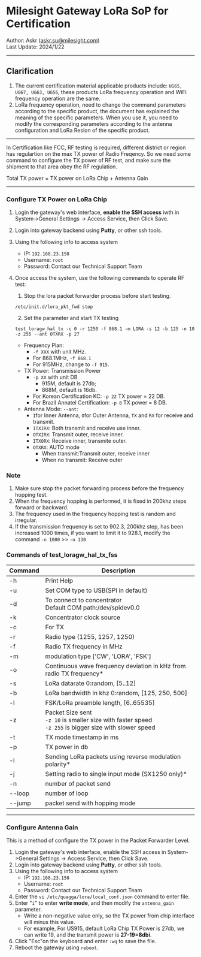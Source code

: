 # Milesight Gateway LoRa SoP for Certification

Author: Askr (<askr.su@milesight.com>)  
Last Update: 2024/1/22

---

## Clarification

1. The current certification material applicable products include: `UG65, UG67, UG63, UG56`, these products LoRa frequency operation and WiFi frequency operation are the same.  
2. LoRa frequency operation, need to change the command parameters according to the specific product, the document has explained the meaning of the specific parameters. When you use it, you need to modify the corresponding parameters according to the antenna configuration and LoRa Resion of the specific product.

---
In Certification like FCC, RF testing is required, different district or region has regulartion on the max TX power of Radio Freqency. So we need some command to configure the TX power of RF test, and make sure the shipment to that area obey the RF regulation.

Total TX power = TX power on LoRa Chip + Antenna Gain

---

### Configure TX Power on LoRa Chip

1. Login the gateway's web interface, **enable the SSH access** iwth in System->General Settings -> Access Service, then Click Save.
2. Login into gateway backend using **Putty**, or other ssh tools.
3. Using the following info to access system
   - IP: `192.168.23.150`
   - Username: `root`
   - Password: Contact our Technical Support Team
4. Once access the system, use the following commands to operate RF test:
   1. Stop the lora packet forwarder process before start testing.

   ```
   /etc/init.d/lora_pkt_fwd stop
   ```

   2. Set the parameter and start TX testing

   ```
   test_loragw_hal_tx -c 0 -r 1250 -f 868.1 -m LORA -s 12 -b 125 -n 10 -z 255 --ant OTXRX -p 27
   ```

   - Frequency Plan:
     - `-f XXX` with unit MHz.
     - For 868.1MHz, `-f 868.1`
     - For 915MHz, change to `-f 915`.
   - TX Power: Transmission Power
     - `-p XX` with unit DB
       - 915M, default is 27db;
       - 868M, default is 16db.
     - For Korean Certification KC: `-p 22` TX power = 22 DB.
     - For Brazil Annatel Certification: `-p 8` TX power = 8 DB.
   - Antenna Mode: `--ant`:
     - `I`for Inner Antenna, `O`for Outer Antenna, `TX` and `RX` for receive and transmit.
     - `ITXIRX`: Both transmit and receive use inner.
     - `OTXIRX`: Transmit outer, receive inner.
     - `ITXORX`: Receive inner, transmite outer.
     - `OTXRX`: AUTO mode
       - When transmit:Transmit outer, receive inner
       - When no transmit: Receive outer

### Note

1. Make sure stop the packet forwarding process before the frequency hopping test.
2. When the frequency hopping is performed, it is fixed in 200khz steps forward or backward.
3. The frequency used in the frequency hopping test is random and irregular.
4. If the transmission frequency is set to 902.3, 200khz step, has been increased 1000 times, if you want to limit it to 928.1, modify the command `-n 1000` >> `-n 130`

### Commands of test_loragw_hal_tx_fss

| Command | Description                                                                                                |
| ------- | ---------------------------------------------------------------------------------------------------------- |
| -h      | Print Help                                                                                                 |
| -u      | Set COM type to USB(SPI in default)                                                                        |
| -d      | To connect to concentrator<br>Default COM path:/dev/spidev0.0                                              |
| -k      | Concentrator clock source                                                                                  |
| -c      | For TX                                                                                                     |
| -r      | Radio type (1255, 1257, 1250)                                                                              |
| -f      | Radio TX frequency in MHz                                                                                  |
| -m      | modulation type ['CW', 'LORA', 'FSK']                                                                      |
| -o      | Continuous wave frequency deviation in kHz from radio TX frequency\*                                       |
| -s      | LoRa datarate 0:random, [5..12]                                                                            |
| -b      | LoRa bandwidth in khz 0:random, [125, 250, 500]                                                            |
| -l      | FSK/LoRa preamble length, [6..65535]                                                                       |
| -z      | Packet Size sent<br>`-z 10` is smaller size with faster speed<br>`-z 255` is bigger size with slower speed |
| -t      | TX mode timestamp in ms                                                                                    |
| -p      | TX power in db                                                                                             |
| -i      | Sending LoRa packets using reverse modulation polarity\*                                                   |
| -j      | Setting radio to single input mode (SX1250 only)\*                                                         |
| -n      | number of packet send                                                                                      |
| --loop  | number of loop                                                                                             |
| --jump  | packet send with hopping mode                                                                              |

---

### Configure Antenna Gain

This is a method of configure the TX power in the Packet Forwarder Level.

1. Login the gateway's web interface, enable the SSH access in System->General Settings -> Access Service, then Click Save.
2. Login into gateway backend using **Putty**, or other ssh tools.
3. Using the following info to access system
   - IP: `192.168.23.150`
   - Username: `root`
   - Password: Contact our Technical Support Team
4. Enter the `vi /etc/quagga/lora/local_conf.json` command to enter file.
5. Enter "`i`" to enter **write mode**, and then modify the `antenna_gain` parameter.
   - Write a non-negative value only, so the TX power from chip interface will minus this value.
   - For example, For US915, default LoRa Chip TX Power is 27db, we can write 19, and the transmit power is **27-19=8dbi**.
6. Click "Esc"on the keyboard and enter `:wq` to save the file.
7. Reboot the gateway using `reboot`.

